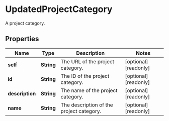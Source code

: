 

# UpdatedProjectCategory

A project category.
## Properties

Name | Type | Description | Notes
------------ | ------------- | ------------- | -------------
**self** | **String** | The URL of the project category. |  [optional] [readonly]
**id** | **String** | The ID of the project category. |  [optional] [readonly]
**description** | **String** | The name of the project category. |  [optional] [readonly]
**name** | **String** | The description of the project category. |  [optional] [readonly]



